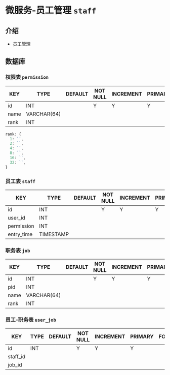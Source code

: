 # 微服务-员工管理 `staff`

## 介绍

- 员工管理

## 数据库

### 权限表 `permission`

| KEY  | TYPE        | DEFAULT | NOT NULL | INCREMENT | PRIMARY | FOREIGN | REMARK |
|------|-------------|---------|----------|-----------|---------|---------|--------|
| id   | INT         |         | Y        | Y         | Y       |         |        |
| name | VARCHAR(64) |         |          |           |         |         |        |
| rank | INT         |         |          |           |         |         |        |

```js
rank: {
  1: ``,
  2: ``,
  4: ``,
  8: ``,
  16: ``,
  32: ``,
}
```

### 员工表 `staff`

| KEY        | TYPE      | DEFAULT | NOT NULL | INCREMENT | PRIMARY | FOREIGN | REMARK |
|------------|-----------|---------|----------|-----------|---------|---------|--------|
| id         | INT       |         | Y        | Y         | Y       |         |        |
| user_id    | INT       |         |          |           |         |         |        |
| permission | INT       |         |          |           |         |         |        |
| entry_time | TIMESTAMP |         |          |           |         |         |        |

### 职务表 `job`

| KEY  | TYPE        | DEFAULT | NOT NULL | INCREMENT | PRIMARY | FOREIGN | REMARK |
|------|-------------|---------|----------|-----------|---------|---------|--------|
| id   | INT         |         | Y        | Y         | Y       |         |        |
| pid  | INT         |         |          |           |         |         |        |
| name | VARCHAR(64) |         |          |           |         |         |        |
| rank | INT         |         |          |           |         |         |        |

### 员工-职务表 `user_job`

| KEY      | TYPE | DEFAULT | NOT NULL | INCREMENT | PRIMARY | FOREIGN | REMARK |
|----------|------|---------|----------|-----------|---------|---------|--------|
| id       | INT  |         | Y        | Y         | Y       |         |        |
| staff_id |      |         |          |           |         |         |        |
| job_id   |      |         |          |           |         |         |        |